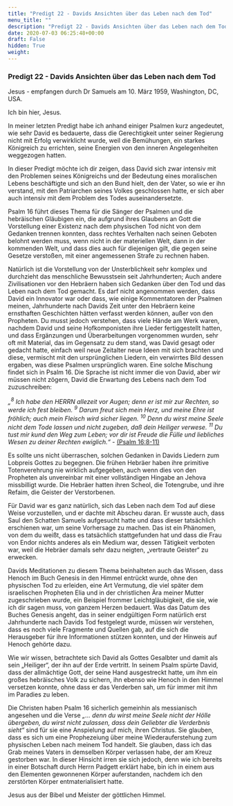 ```yaml
---
title: "Predigt 22 - Davids Ansichten über das Leben nach dem Tod"
menu_title: ""
description: "Predigt 22 - Davids Ansichten über das Leben nach dem Tod"
date: 2020-07-03 06:25:48+00:00
draft: False
hidden: True
weight:
---
```

### Predigt 22 - Davids Ansichten über das Leben nach dem Tod

Jesus - empfangen durch Dr Samuels am 10. März 1959, Washington, DC, USA.

Ich bin hier, Jesus.

In meiner letzten Predigt habe ich anhand einiger Psalmen kurz angedeutet, wie sehr David es bedauerte, dass die Gerechtigkeit unter seiner Regierung nicht mit Erfolg verwirklicht wurde, weil die Bemühungen, ein starkes Königreich zu errichten, seine Energien von den inneren Angelegenheiten weggezogen hatten.

In dieser Predigt möchte ich dir zeigen, dass David sich zwar intensiv mit den Problemen seines Königreichs und der Bedeutung eines moralischen Lebens beschäftigte und sich an den Bund hielt, den der Vater, so wie er ihn verstand, mit den Patriarchen seines Volkes geschlossen hatte, er sich aber auch intensiv mit dem Problem des Todes auseinandersetzte.

Psalm 16 führt dieses Thema für die Sänger der Psalmen und die hebräischen Gläubigen ein, die aufgrund ihres Glaubens an Gott die Vorstellung einer Existenz nach dem physischen Tod nicht von dem Gedanken trennen konnten, dass rechtes Verhalten nach seinen Geboten belohnt werden muss, wenn nicht in der materiellen Welt, dann in der kommenden Welt, und dass dies auch für diejenigen gilt, die gegen seine Gesetze verstoßen, mit einer angemessenen Strafe zu rechnen haben.

Natürlich ist die Vorstellung von der Unsterblichkeit sehr komplex und durchzieht das menschliche Bewusstsein seit Jahrhunderten; Auch andere Zivilisationen vor den Hebräern haben sich Gedanken über den Tod und das Leben nach dem Tod gemacht. Es darf nicht angenommen werden, dass David ein Innovator war oder dass, wie einige Kommentatoren der Psalmen meinen, Jahrhunderte nach Davids Zeit unter den Hebräern keine ernsthaften Geschichten hätten verfasst werden können, außer von den Propheten. Du musst jedoch verstehen, dass viele Hände am Werk waren, nachdem David und seine Hofkomponisten ihre Lieder fertiggestellt hatten, und dass Ergänzungen und Überarbeitungen vorgenommen wurden, sehr oft mit Material, das im Gegensatz zu dem stand, was David gesagt oder gedacht hatte, einfach weil neue Zeitalter neue Ideen mit sich brachten und diese, vermischt mit den ursprünglichen Liedern, ein verwirrtes Bild dessen ergaben, was diese Psalmen ursprünglich waren. Eine solche Mischung findet sich in Psalm 16. Die Sprache ist nicht immer die von David, aber wir müssen nicht zögern, David die Erwartung des Lebens nach dem Tod zuzuschreiben:

*„<sup>8</sup> Ich habe den HERRN allezeit vor Augen; denn er ist mir zur Rechten, so werde ich fest bleiben. <sup>9</sup> Darum freut sich mein Herz, und meine Ehre ist fröhlich; auch mein Fleisch wird sicher liegen. <sup>10</sup> Denn du wirst meine Seele nicht dem Tode lassen und nicht zugeben, daß dein Heiliger verwese. <sup>11</sup> Du tust mir kund den Weg zum Leben; vor dir ist Freude die Fülle und liebliches Wesen zu deiner Rechten ewiglich.“* -  [(Psalm 16:8-11)](https://www.die-bibel.de/bibeln/online-bibeln/lesen/LU17/PSA.16/Psalm-16)

Es sollte uns nicht überraschen, solchen Gedanken in Davids Liedern zum Lobpreis Gottes zu begegnen. Die frühen Hebräer haben ihre primitive Totenverehrung nie wirklich aufgegeben, auch wenn dies von den Propheten als unvereinbar mit einer vollständigen Hingabe an Jehova missbilligt wurde. Die Hebräer hatten ihren Scheol, die Totengrube, und ihre Refaim, die Geister der Verstorbenen.

Für David war es ganz natürlich, sich das Leben nach dem Tod auf diese Weise vorzustellen, und er dachte mit Abscheu daran. Er wusste auch, dass Saul den Schatten Samuels aufgesucht hatte und dass dieser tatsächlich erschienen war, um seine Vorhersage zu machen. Das ist ein Phänomen, von dem du weißt, dass es tatsächlich stattgefunden hat und dass die Frau von Endor nichts anderes als ein Medium war, dessen Tätigkeit verboten war, weil die Hebräer damals sehr dazu neigten, „vertraute Geister“ zu erwecken.

Davids Meditationen zu diesem Thema beinhalteten auch das Wissen, dass Henoch im Buch Genesis in den Himmel entrückt wurde, ohne den physischen Tod zu erleiden, eine Art Vermutung, die viel später dem israelischen Propheten Elia und in der christlichen Ära meiner Mutter zugeschrieben wurde, ein Beispiel frommer Leichtgläubigkeit, die sie, wie ich dir sagen muss, von ganzem Herzen bedauert. Was das Datum des Buches Genesis angeht, das in seiner endgültigen Form natürlich erst Jahrhunderte nach Davids Tod festgelegt wurde, müssen wir verstehen, dass es noch viele Fragmente und Quellen gab, auf die sich die Herausgeber für ihre Informationen stützen konnten, und der Hinweis auf Henoch gehörte dazu.

Wie wir wissen, betrachtete sich David als Gottes Gesalbter und damit als sein „Heiliger“, der ihn auf der Erde vertritt. In seinem Psalm spürte David, dass der allmächtige Gott, der seine Hand ausgestreckt hatte, um ihm ein großes hebräisches Volk zu sichern, ihn ebenso wie Henoch in den Himmel versetzen konnte, ohne dass er das Verderben sah, um für immer mit ihm im Paradies zu leben.

Die Christen haben Psalm 16 sicherlich gemeinhin als messianisch angesehen und die Verse *„... denn du wirst meine Seele nicht der Hölle übergeben, du wirst nicht zulassen, dass dein Geliebter die Verderbnis sieht“* sind für sie eine Anspielung auf mich, ihren Christus. Sie glauben, dass es sich um eine Prophezeiung über meine Wiederauferstehung zum physischen Leben nach meinem Tod handelt. Sie glauben, dass ich das Grab meines Vaters in demselben Körper verlassen habe, der am Kreuz gestorben war. In dieser Hinsicht irren sie sich jedoch, denn wie ich bereits in einer Botschaft durch Herrn Padgett erklärt habe, bin ich in einem aus den Elementen gewonnenen Körper auferstanden, nachdem ich den zerstörten Körper entmaterialisiert hatte.

Jesus aus der Bibel und Meister der göttlichen Himmel.
